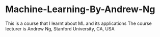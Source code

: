# Machine-Learning-By-Andrew-Ng
This is a course that I learnt about ML and its applications
The course lecturer is Andrew Ng, Stanford University, CA, USA
